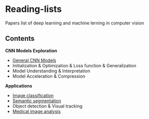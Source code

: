 # Reading-lists
Papers list of deep learning and machine lerning in computer vision
## Contents
**CNN Models Exploration**
* [General CNN Models](https://github.com/Zakiyi/Paper-lists/blob/master/convolutional%20neural%20networks.md)
* Initialization & Optimization & Loss function & Generalization
* Model Understanding & Interpretation
* Model Acceleration & Compression

**Applications**
* [Image classification](https://github.com/Zakiyi/Paper-lists/blob/master/image%20classification.md)
* [Semantic segmentation](https://github.com/Zakiyi/Paper-lists/blob/master/semantic%20segmentation.md)
* Object detection & Visual tracking
* [Medical image analysis](https://github.com/Zakiyi/Paper-lists/blob/master/medical%20image%20analysis.md)

